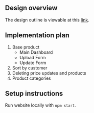 ## Design overview

The design outline is viewable at this [link](https://www.canva.com/design/DAGIIAlV2S0/D0_C-NmDrGd4uGIT4IEImg/edit?referrer=whiteboards-landing-page).

## Implementation plan

1. Base product
    - Main Dashboard
    - Upload Form
    - Update Form
2. Sort by customer
3. Deleting price updates and products
4. Product categories

## Setup instructions

Run website locally with `npm start`.
